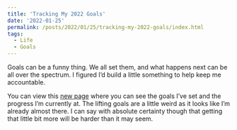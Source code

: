 ```yaml
---
title: 'Tracking My 2022 Goals'
date: '2022-01-25'
permalink: /posts/2022/01/25/tracking-my-2022-goals/index.html
tags:
  - Life
  - Goals
---
```


Goals can be a funny thing. We all set them, and what happens next can be all over the spectrum. I figured I’d build a little something to help keep me accountable.
<!-- excerpt -->

You can view this [new page](https://kpwags.com/progress/2022) where you can see the goals I’ve set and the progress I’m currently at. The lifting goals are a little weird as it looks like I’m already almost there. I can say with absolute certainty though that getting that little bit more will be harder than it may seem.
